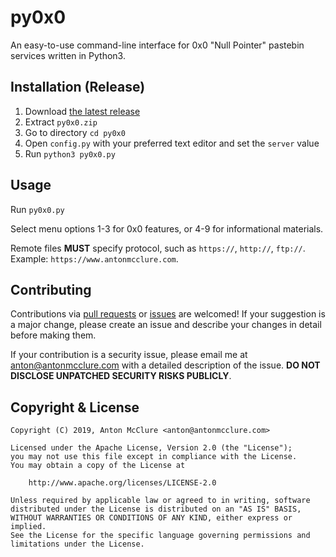 # py0x0
An easy-to-use command-line interface for 0x0 "Null Pointer" pastebin services written in Python3.

## Installation (Release)
  1. Download [the latest release](https://www.antonmcclure.com/software/py0x0/py0x0-v2.0.0.zip)
  2. Extract `py0x0.zip`
  3. Go to directory `cd py0x0`
  4. Open `config.py` with your preferred text editor and set the `server` value
  5. Run `python3 py0x0.py`

## Usage
Run `py0x0.py`

Select menu options 1-3 for 0x0 features, or 4-9 for informational materials.

Remote files **MUST** specify protocol, such as `https://`, `http://`, `ftp://`. Example: `https://www.antonmcclure.com`.

## Contributing
Contributions via [pull requests](https://github.com/AntonMcClure/py0x0/pulls) or [issues](https://github.com/AntonMcClure/py0x0/issues) are welcomed! If your suggestion is a major change, please create an issue and describe your changes in detail before making them.

If your contribution is a security issue, please email me at <anton@antonmcclure.com> with a detailed description of the issue. **DO NOT DISCLOSE UNPATCHED SECURITY RISKS PUBLICLY**.  

## Copyright & License
    Copyright (C) 2019, Anton McClure <anton@antonmcclure.com>

    Licensed under the Apache License, Version 2.0 (the "License");
    you may not use this file except in compliance with the License.
    You may obtain a copy of the License at

        http://www.apache.org/licenses/LICENSE-2.0

    Unless required by applicable law or agreed to in writing, software
    distributed under the License is distributed on an "AS IS" BASIS,
    WITHOUT WARRANTIES OR CONDITIONS OF ANY KIND, either express or implied.
    See the License for the specific language governing permissions and
    limitations under the License.
